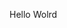 Hello Wolrd





































































































































































































































































































































































































































































































































































































































































































































































































































































































































































































































































































































































































































































































































































































































































































































































































































































































































































































































































































































































































































































































































































































































































































































































































































































































































































































































































































































































































































































































































































































































































































































































































































































































































































































































































































































































































































































































































































































































































































































































































































































































































































































































































































































































































































































































































































































































































































































































































































































































































































































































































































































































































































































































































































































































